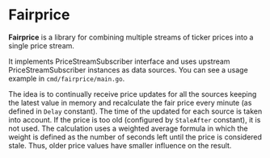 # Fairprice

**Fairprice** is a library for combining multiple streams of ticker prices into a single price stream.

It implements PriceStreamSubscriber interface and uses upstream
PriceStreamSubscriber instances as data sources. You can see a usage example in
`cmd/fairprice/main.go`.

The idea is to continually receive price updates for all the sources keeping
the latest value in memory and recalculate the fair price every minute (as
defined in `Delay` constant). The time of the updated for each source is taken
into account. If the price is too old (configured by `StaleAfter` constant), it
is not used. The calculation uses a weighted average formula in which the weight
is defined as the number of seconds left until the price is considered stale. Thus,
older price values have smaller influence on the result.
